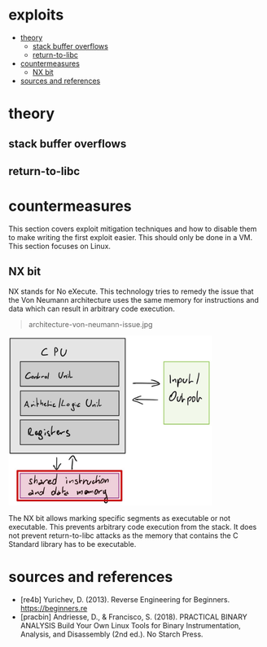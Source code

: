 # exploits

<!-- vim-markdown-toc GFM -->

* [theory](#theory)
  * [stack buffer overflows](#stack-buffer-overflows)
  * [return-to-libc](#return-to-libc)
* [countermeasures](#countermeasures)
  * [NX bit](#nx-bit)
* [sources and references](#sources-and-references)

<!-- vim-markdown-toc -->

# theory

## stack buffer overflows

## return-to-libc

# countermeasures

This section covers exploit mitigation techniques and how to disable them to make writing
the first exploit easier. This should only be done in a VM. This section focuses on Linux.

## NX bit

NX stands for No eXecute. This technology tries to remedy the issue that the Von Neumann architecture
uses the same memory for instructions and data which can result in arbitrary code execution.

> architecture-von-neumann-issue.jpg

<img src="../media/architecture-von-neumann-issue.jpg" width=400></img>

The NX bit allows marking specific segments as executable or not executable. This prevents arbitrary code execution
from the stack. It does not prevent return-to-libc attacks as the memory that contains the C Standard library has
to be executable.

# sources and references

* [re4b] Yurichev, D. (2013). Reverse Engineering for Beginners. https://beginners.re
* [pracbin] Andriesse, D., & Francisco, S. (2018). PRACTICAL BINARY ANALYSIS Build Your Own Linux Tools for Binary Instrumentation, Analysis, and Disassembly (2nd ed.). No Starch Press.
